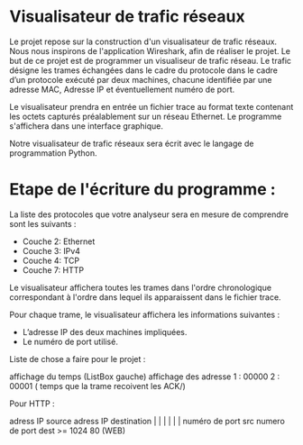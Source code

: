 ﻿# Visualisateur de trafic réseaux

Le projet repose sur la construction d'un visualisateur de trafic réseaux. Nous nous inspirons de l'application Wireshark, afin de réaliser le projet. 
Le but de ce projet est de programmer un visualiseur de trafic réseau. Le trafic désigne les trames échangées dans le cadre du protocole dans le cadre d’un protocole exécuté par deux machines, chacune identifiée par une adresse MAC, Adresse IP et éventuellement numéro de port.

Le visualisateur prendra en entrée un fichier trace au format texte contenant les 
octets capturés préalablement sur un réseau Ethernet. Le programme s'affichera dans une interface graphique.

Notre visualisateur de trafic réseaux sera écrit avec le langage de programmation Python. 

# Etape de l'écriture du programme : 
La liste des protocoles que votre analyseur sera en mesure de comprendre sont les
suivants :
- Couche 2: Ethernet
- Couche 3: IPv4
- Couche 4: TCP
- Couche 7: HTTP


Le visualisateur affichera toutes les trames dans l'ordre chronologique correspondant à l'ordre dans lequel ils apparaissent dans le fichier trace.
 
 Pour chaque trame, le visualisateur affichera les informations suivantes : 
- L’adresse IP des deux machines impliquées.
- Le numéro de port utilisé.

Liste de chose a faire pour le projet : 

affichage du temps (ListBox gauche)                                          affichage des adresse 
1 : 00000 
2 : 00001 ( temps que la trame recoivent les ACK/)


Pour HTTP : 

adress IP source         adress IP destination
        |                           |
        |                           |
        |                           |
numéro de port src          numero de port dest 
    >= 1024                         80 (WEB)